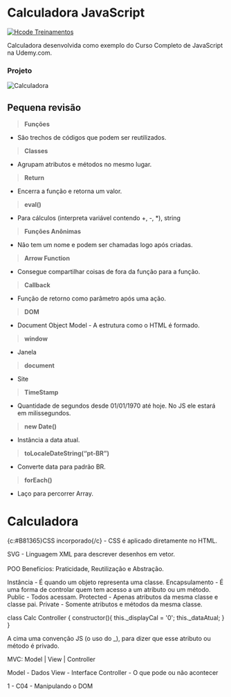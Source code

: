 # Calculadora JavaScript

[![Hcode Treinamentos](https://www.hcode.com.br/res/img/hcode-200x100.png)](https://www.hcode.com.br)

Calculadora desenvolvida como exemplo do Curso Completo de JavaScript na Udemy.com.

### Projeto
![Calculadora](https://firebasestorage.googleapis.com/v0/b/hcode-com-br.appspot.com/o/calculadora-hcode.jpg?alt=media&token=5406aa3f-b965-401c-9b4e-654609c78b33)

## Pequena revisão
>**Funções**
- São trechos de códigos que podem ser reutilizados.  

>**Classes**
- Agrupam atributos e métodos no mesmo lugar.  

>**Return**  
- Encerra a função e retorna um valor.  

>**eval()**  
- Para cálculos (interpreta variável contendo +, -, *), string  

>**Funções Anônimas**
- Não tem um nome e podem ser chamadas logo após criadas.  

>**Arrow Function**
- Consegue compartilhar coisas de fora da função para a função.  

>**Callback**
- Função de retorno como parâmetro após uma ação.  

>**DOM**  
- Document Object Model - A estrutura como o HTML é formado.  

>**window**
- Janela  

>**document**
- Site  

>**TimeStamp**  
- Quantidade de segundos desde 01/01/1970 até hoje. No JS ele estará em milissegundos.  

>**new Date()**  
- Instância a data atual.  

>**toLocaleDateString(“pt-BR”)**  
- Converte data para padrão BR.  

>**forEach()**  
- Laço para percorrer Array.  

# Calculadora

{c:#B81365}CSS incorporado{/c} - CSS é aplicado diretamente no HTML.  

SVG - Linguagem XML para descrever desenhos em vetor.  
<br>
POO Benefícios:
Praticidade, Reutilização e Abstração.

Instância - É quando um objeto representa uma classe.
Encapsulamento - É uma forma de controlar quem tem acesso a um atributo ou um método.
Public -  Todos acessam.
	Protected -  Apenas atributos da mesma classe e classe pai.
	Private - Somente atributos e métodos da mesma classe.

class Calc Controller {
   constructor(){
       this._displayCal = '0';
       this._dataAtual;
   }
}

A cima uma convenção JS (o uso do _), para dizer que esse atributo ou método é privado.

MVC:
Model | View | Controller

Model - Dados
View - Interface
Controller - O que pode ou não acontecer

1 - C04 - Manipulando o DOM
